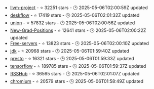 - [llvm-project](https://github.com/llvm/llvm-project) - ⭐ 32251 stars - 🕒 2025-05-06T02:00:59Z updated
- [deskflow](https://github.com/deskflow/deskflow) - ⭐ 17419 stars - 🕒 2025-05-06T02:01:32Z updated
- [union](https://github.com/unionlabs/union) - ⭐ 57832 stars - 🕒 2025-05-06T02:00:56Z updated
- [New-Grad-Positions](https://github.com/SimplifyJobs/New-Grad-Positions) - ⭐ 12641 stars - 🕒 2025-05-06T02:00:22Z updated
- [Free-servers](https://github.com/Pawdroid/Free-servers) - ⭐ 13823 stars - 🕒 2025-05-06T02:00:10Z updated
- [jdk](https://github.com/openjdk/jdk) - ⭐ 20968 stars - 🕒 2025-05-06T01:59:40Z updated
- [presto](https://github.com/prestodb/presto) - ⭐ 16321 stars - 🕒 2025-05-06T01:59:33Z updated
- [tensorflow](https://github.com/tensorflow/tensorflow) - ⭐ 189785 stars - 🕒 2025-05-06T01:59:37Z updated
- [RSSHub](https://github.com/DIYgod/RSSHub) - ⭐ 36565 stars - 🕒 2025-05-06T02:01:07Z updated
- [chromium](https://github.com/chromium/chromium) - ⭐ 20579 stars - 🕒 2025-05-06T01:58:49Z updated

